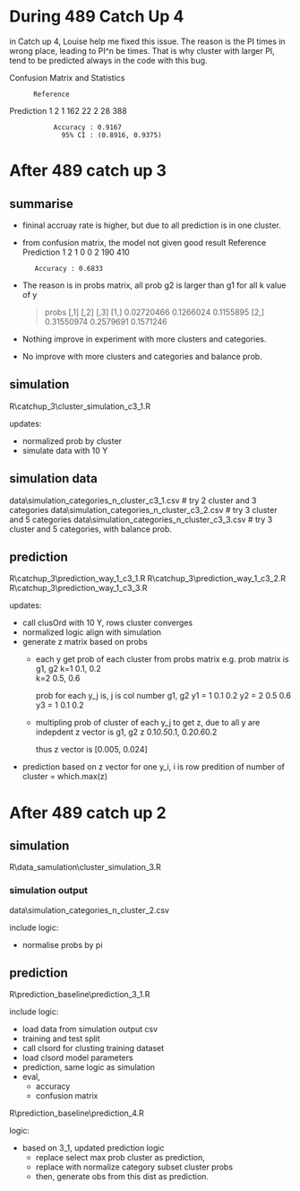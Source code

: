 # During 489 Catch Up 4

in Catch up 4, Louise help me fixed this issue.
The reason is the PI times in wrong place, leading to PI^n be times.
That is why cluster with larger PI, tend to be predicted always in the code with this bug.

Confusion Matrix and Statistics

          Reference
Prediction   1   2
         1 162  22
         2  28 388
                                          
               Accuracy : 0.9167          
                 95% CI : (0.8916, 0.9375)

# After 489 catch up 3

## summarise

- fininal accruay rate is higher, but due to all prediction is in one cluster.
- from confusion matrix, the model not given good result
            Reference
Prediction   1   2
         1   0   0
         2 190 410
                                          
         Accuracy : 0.6833 
- The reason is in probs matrix, all prob g2 is larger than g1 for all k value of y
  > probs
            [,1]      [,2]      [,3]
  [1,] 0.02720466 0.1266024 0.1155895
  [2,] 0.31550974 0.2579691 0.1571246

- Nothing improve in experiment with more clusters and categories.
- No improve with more clusters and categories and balance prob.

## simulation
R\catchup_3\cluster_simulation_c3_1.R

updates:
- normalized prob by cluster
- simulate data with 10 Y

## simulation data
data\simulation_categories_n_cluster_c3_1.csv # try 2 cluster and 3 categories
data\simulation_categories_n_cluster_c3_2.csv # try 3 cluster and 5 categories
data\simulation_categories_n_cluster_c3_3.csv # try 3 cluster and 5 categories, with balance prob.

## prediction

R\catchup_3\prediction_way_1_c3_1.R
R\catchup_3\prediction_way_1_c3_2.R
R\catchup_3\prediction_way_1_c3_3.R

updates:
- call clusOrd with 10 Y, rows cluster converges
- normalized logic align with simulation
- generate z matrix based on probs
  - each y get prob of each cluster from probs matrix
    e.g.
    prob matrix is
        g1,  g2
    k=1 0.1, 0.2  
    k=2 0.5, 0.6

    prob for each y_j is, j is col number
           g1, g2
    y1 = 1 0.1 0.2
    y2 = 2 0.5 0.6
    y3 = 1 0.1 0.2
  - multipling prob of cluster of each y_j to get z, due to all y are indepdent
    z vector is
       g1,          g2
    z  0.1*0.5*0.1, 0.2*0.6*0.2

    thus z vector is [0.005, 0.024]
- prediction based on z vector for one y_i, i is row
  predition of number of cluster = which.max(z)

# After 489 catch up 2

## simulation

R\data_samulation\cluster_simulation_3.R

### simulation output

data\simulation_categories_n_cluster_2.csv

include logic:
- normalise probs by pi

## prediction

R\prediction_baseline\prediction_3_1.R

include logic:
- load data from simulation output csv
- training and test split
- call clsord for clusting training dataset
- load clsord model parameters
- prediction, same logic as simulation
- eval,
  - accuracy
  - confusion matrix

R\prediction_baseline\prediction_4.R

logic:
- based on 3_1, updated prediction logic
  - replace select max prob cluster as prediction, 
  - replace with normalize category subset cluster probs
  - then, generate obs from this dist as prediction.